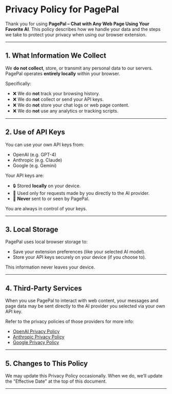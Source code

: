 # Privacy Policy for PagePal  
Thank you for using **PagePal – Chat with Any Web Page Using Your Favorite AI**. This policy describes how we handle your data and the steps we take to protect your privacy when using our browser extension.

---

## 1. What Information We Collect

We **do not collect**, store, or transmit any personal data to our servers. PagePal operates **entirely locally** within your browser.

Specifically:

- ❌ We do **not** track your browsing history.
- ❌ We do **not** collect or send your API keys.
- ❌ We do **not** store your chat logs or web page content.
- ❌ We do **not** use any analytics or tracking scripts.

---

## 2. Use of API Keys

You can use your own API keys from:

- OpenAI (e.g. GPT-4)
- Anthropic (e.g. Claude)
- Google (e.g. Gemini)

Your API keys are:

- 🔒 Stored **locally** on your device.
- 💬 Used only for requests made by you directly to the AI provider.
- 🔐 **Never** sent to or seen by PagePal.

You are always in control of your keys.

---

## 3. Local Storage

PagePal uses local browser storage to:

- Save your extension preferences (like your selected AI model).
- Store your API keys securely on your device (if you choose to).

This information never leaves your device.

---

## 4. Third-Party Services

When you use PagePal to interact with web content, your messages and page data may be sent directly to the AI provider you selected via your own API key.

Refer to the privacy policies of those providers for more info:

- [OpenAI Privacy Policy](https://openai.com/privacy)
- [Anthropic Privacy Policy](https://www.anthropic.com/privacy)
- [Google Privacy Policy](https://policies.google.com/privacy)

---

## 5. Changes to This Policy

We may update this Privacy Policy occasionally. When we do, we’ll update the "Effective Date" at the top of this document.

---
